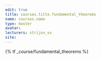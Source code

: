 ```yaml
---
edit: true
title: courses.title.fundamental_theorems
name: courses.name
type: master
avatar:
lecturers: strijov_vv
site: 
---
```


{% tf _course/fundamental_theorems %}